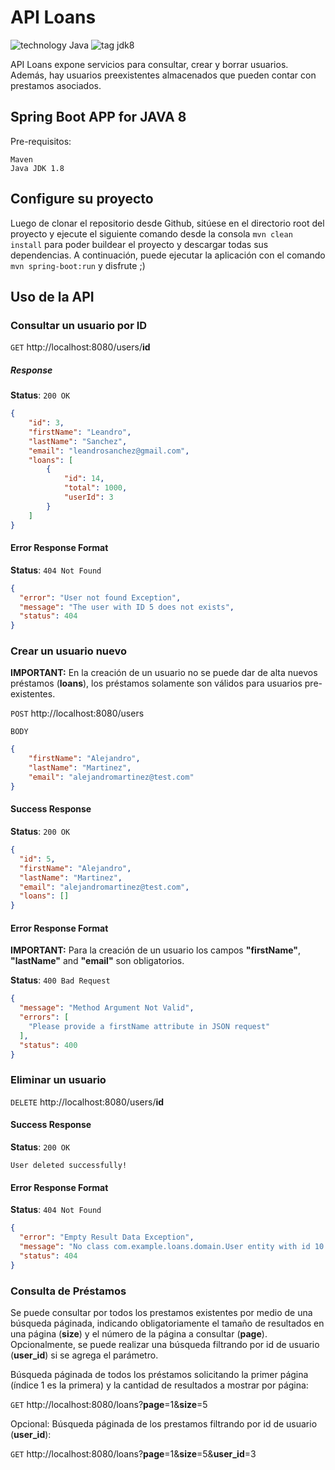 # API Loans
![technology Java](https://img.shields.io/badge/technology-java-blue.svg)
![tag jdk8](https://img.shields.io/badge/tag-jdk8-orange.svg)

API Loans expone servicios para consultar, crear y borrar usuarios. 
Además, hay usuarios preexistentes almacenados que pueden contar con prestamos asociados.

## Spring Boot APP for JAVA 8
Pre-requisitos:

    Maven
    Java JDK 1.8

## Configure su proyecto
Luego de clonar el repositorio desde Github, sitúese en el directorio root del proyecto 
y ejecute el siguiente comando desde la consola `mvn clean install` para poder buildear el proyecto y descargar todas sus dependencias.
A continuación, puede ejecutar la aplicación con el comando `mvn spring-boot:run` y disfrute ;)

## Uso de la API

### Consultar un usuario por ID

`GET` http://localhost:8080/users/**id**

##### Response
**Status**: `200 OK`
```json
{
    "id": 3,
    "firstName": "Leandro",
    "lastName": "Sanchez",
    "email": "leandrosanchez@gmail.com",
    "loans": [
        {
            "id": 14,
            "total": 1000,
            "userId": 3
        }
    ]
}
```
#### Error Response Format
**Status**: `404 Not Found`
```json
{
  "error": "User not found Exception",
  "message": "The user with ID 5 does not exists",
  "status": 404
}
```

### Crear un usuario nuevo
**IMPORTANT:** En la creación de un usuario no se puede dar de alta nuevos préstamos (**loans**), 
los préstamos solamente son válidos para usuarios pre-existentes.

`POST` http://localhost:8080/users

`BODY`
```json
{
    "firstName": "Alejandro",
    "lastName": "Martinez",
    "email": "alejandromartinez@test.com"
}
```

#### Success Response
**Status**: `200 OK`
```json
{
  "id": 5,
  "firstName": "Alejandro",
  "lastName": "Martinez",
  "email": "alejandromartinez@test.com",
  "loans": []
}
```
#### Error Response Format
**IMPORTANT:** 
Para la creación de un usuario los campos **"firstName"**, **"lastName"** and **"email"** son obligatorios.

**Status**: `400 Bad Request`
```json
{
  "message": "Method Argument Not Valid",
  "errors": [
    "Please provide a firstName attribute in JSON request"
  ],
  "status": 400
}
```

### Eliminar un usuario

`DELETE` http://localhost:8080/users/**id**

#### Success Response
**Status**: `200 OK`
```
User deleted successfully!
```
#### Error Response Format

**Status**: `404 Not Found`
```json
{
  "error": "Empty Result Data Exception",
  "message": "No class com.example.loans.domain.User entity with id 10 exists!",
  "status": 404
}
```

### Consulta de Préstamos 

Se puede consultar por todos los prestamos existentes por medio de una búsqueda páginada, 
indicando obligatoriamente el tamaño de resultados en una página (**size**) y el número de la página a consultar (**page**).
Opcionalmente, se puede realizar una búsqueda filtrando por id de usuario (**user_id**) si se agrega el parámetro.

Búsqueda páginada de todos los préstamos solicitando la primer página (índice 1 es la primera)
y la cantidad de resultados a mostrar por página:

`GET` http://localhost:8080/loans?**page**=1&**size**=5

Opcional: Búsqueda páginada de los prestamos filtrando por id de usuario (**user_id**):

`GET` http://localhost:8080/loans?**page**=1&**size**=5&**user_id**=3









